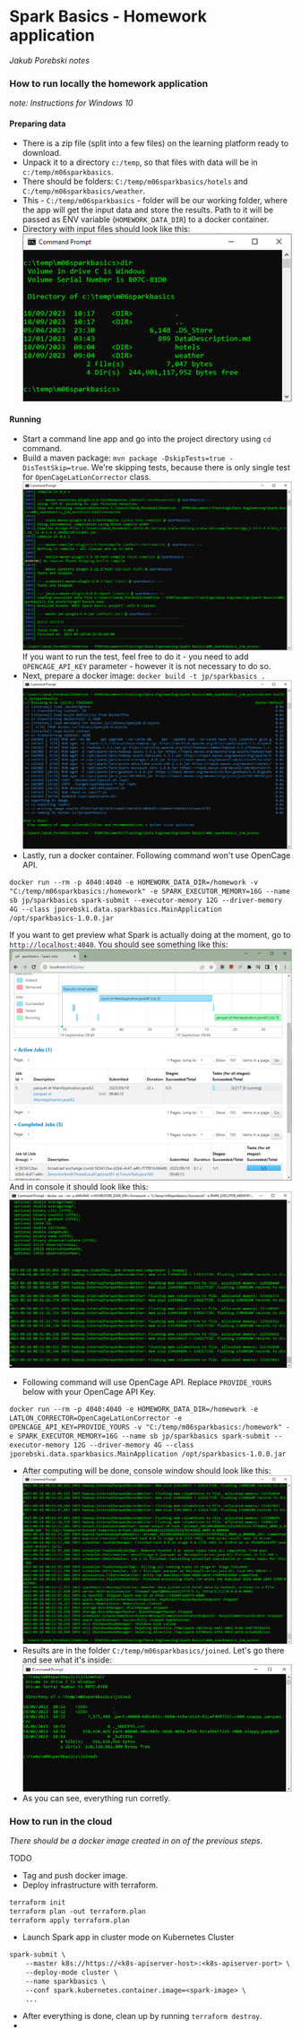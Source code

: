 # Spark Basics - Homework application 
_Jakub Porebski notes_

### How to run locally the homework application

_note: Instructions for Windows 10_

#### Preparing data
* There is a zip file (split into a few files) on the learning platform ready to download. 
* Unpack it to a directory `c:/temp`, so that files with data will be in `c:/temp/m06sparkbasics`.
* There should be folders: `C:/temp/m06sparkbasics/hotels` and `C:/temp/m06sparkbasics/weather`.
* This - `C:/temp/m06sparkbasics` - folder will be our working folder, where the app will get the input data and store the results. 
  Path to it will be passed as ENV variable (`HOMEWORK_DATA_DIR`) to a docker container.
* Directory with input files should look like this: 
![](./docs/spark_basics(2).png)

#### Running 
* Start a command line app and go into the project directory using `cd` command.
* Build a maven package: `mvn package -DskipTests=true -DisTestSkip=true`. We're skipping tests, because there is only single test for `OpenCageLatLonCorrector` class.
  ![](./docs/spark_basics(3).png)
  If you want to run the test, feel free to do it - you need to add `OPENCAGE_API_KEY` parameter - however it is not necessary to do so.
* Next, prepare a docker image: `docker build -t jp/sparkbasics .`
  ![](./docs/spark_basics(4).png)
* Lastly, run a docker container. Following command won't use OpenCage API.
```
docker run --rm -p 4040:4040 -e HOMEWORK_DATA_DIR=/homework -v "C:/temp/m06sparkbasics:/homework" -e SPARK_EXECUTOR_MEMORY=16G --name sb jp/sparkbasics spark-submit --executor-memory 12G --driver-memory 4G --class jporebski.data.sparkbasics.MainApplication /opt/sparkbasics-1.0.0.jar
``` 
If you want to get preview what Spark is actually doing at the moment, go to `http://localhost:4040`. You should see something like this:
![](./docs/spark_basics(5).png)
And in console it should look like this:
![](./docs/spark_basics(6).png)
* Following command will use OpenCage API. Replace `PROVIDE_YOURS` below with your OpenCage API Key.
```
docker run --rm -p 4040:4040 -e HOMEWORK_DATA_DIR=/homework -e LATLON_CORRECTOR=OpenCageLatLonCorrector -e OPENCAGE_API_KEY=PROVIDE_YOURS -v "C:/temp/m06sparkbasics:/homework" -e SPARK_EXECUTOR_MEMORY=16G --name sb jp/sparkbasics spark-submit --executor-memory 12G --driver-memory 4G --class jporebski.data.sparkbasics.MainApplication /opt/sparkbasics-1.0.0.jar
```
* After computing will be done, console window should look like this:
  ![](./docs/spark_basics(7).png)
* Results are in the folder `C:/temp/m06sparkbasics/joined`. Let's go there and see what it's inside:
  ![](./docs/spark_basics(8).png)
* As you can see, everything run corretly.

### How to run in the cloud
_There should be a docker image created in on of the previous steps._

TODO

* Tag and push docker image.
* Deploy infrastructure with terraform.
```
terraform init
terraform plan -out terraform.plan
terraform apply terraform.plan
```
* Launch Spark app in cluster mode on Kubernetes Cluster
```
spark-submit \
    --master k8s://https://<k8s-apiserver-host>:<k8s-apiserver-port> \
    --deploy-mode cluster \
    --name sparkbasics \
    --conf spark.kubernetes.container.image=<spark-image> \
    ...
```

* After everything is done, clean up by running `terraform destroy`.
* 